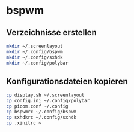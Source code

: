 # bspwm

## Verzeichnisse erstellen
```bash
mkdir ~/.screenlayout
mkdir ~/.config/bspwm
mkdir ~/.config/sxhdk
mkdir ~/.config/polybar
```

## Konfigurationsdateien kopieren
```bash
cp display.sh ~/.screenlayout
cp config.ini ~/.config/polybar
cp picom.conf ~/.config
cp bspwmrc ~/.config/bspwm
cp sxhdkrc ~/.config/sxhdk
cp .xinitrc ~
```